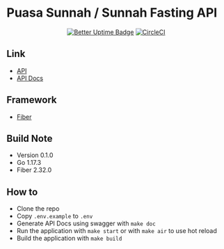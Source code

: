 # Puasa Sunnah / Sunnah Fasting API

<div align="center">

[![Better Uptime Badge](https://betteruptime.com/status-badges/v1/monitor/ds3l.svg)](https://betteruptime.com/?utm_source=status_badge)
[![CircleCI](https://circleci.com/gh/granitebps/puasa-sunnah-api/tree/main.svg?style=shield)](https://circleci.com/gh/granitebps/puasa-sunnah-api/tree/main)

</div>

## Link
- [API](https://api.puasa-sunnah.granitebps.com)
- [API Docs](https://api.puasa-sunnah.granitebps.com/swagger)

## Framework
- [Fiber](https://gofiber.io)

## Build Note
- Version 0.1.0
- Go 1.17.3
- Fiber 2.32.0

## How to
- Clone the repo
- Copy `.env.example` to `.env`
- Generate API Docs using swagger with `make doc`
- Run the application with `make start` or with `make air` to use hot reload
- Build the application with `make build`


<!-- env GOOS=linux GOARCH=amd64 go build -->